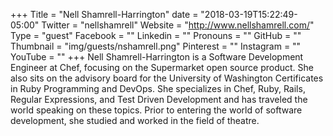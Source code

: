 +++
Title = "Nell Shamrell-Harrington"
date = "2018-03-19T15:22:49-05:00"
Twitter = "nellshamrell"
Website = "http://www.nellshamrell.com/"
Type = "guest"
Facebook = ""
Linkedin = ""
Pronouns = ""
GitHub = ""
Thumbnail = "img/guests/nshamrell.png"
Pinterest = ""
Instagram = ""
YouTube = ""
+++
Nell Shamrell-Harrington is a Software Development Engineer at Chef, focusing on the Supermarket open source product. She also sits on the advisory board for the University of Washington Certificates in Ruby Programming and DevOps. She specializes in Chef, Ruby, Rails, Regular Expressions, and Test Driven Development and has traveled the world speaking on these topics. Prior to entering the world of software development, she studied and worked in the field of theatre.
